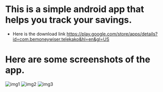 # This is a simple android app that helps you track your savings. 
- Here is the download link https://play.google.com/store/apps/details?id=com.bemoneywiser.telekako&hl=en&gl=US


# Here are some screenshots of the app.
![img1](https://user-images.githubusercontent.com/47685927/194067174-526f776d-f865-459f-a48f-ec38cc74c3e0.PNG)
![img2](https://user-images.githubusercontent.com/47685927/194067189-6a7bda5b-10c0-45eb-afac-87d982ff6fe2.PNG)
![img3](https://user-images.githubusercontent.com/47685927/194067197-635a2d62-acdc-494a-89ed-ba687c36bb48.PNG)
